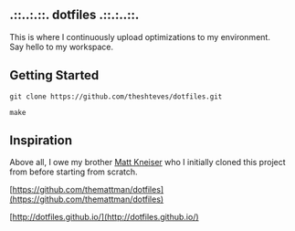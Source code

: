 ## .::..:.::. dotfiles .::.:..::.

This is where I continuously upload optimizations to my environment.  
Say hello to my workspace.  

## Getting Started

`git clone https://github.com/theshteves/dotfiles.git`

`make`

## Inspiration

Above all, I owe my brother [Matt Kneiser](github.com/themattman) who I initially cloned this project from before starting from scratch.

[https://github.com/themattman/dotfiles](https://github.com/themattman/dotfiles)

[http://dotfiles.github.io/](http://dotfiles.github.io/)

